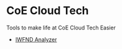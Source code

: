# CoE Cloud Tech
Tools to make life at CoE Cloud Tech Easier

- [IWFND Analyzer](/Code/IWFNDAnalyzer/readme.md)
